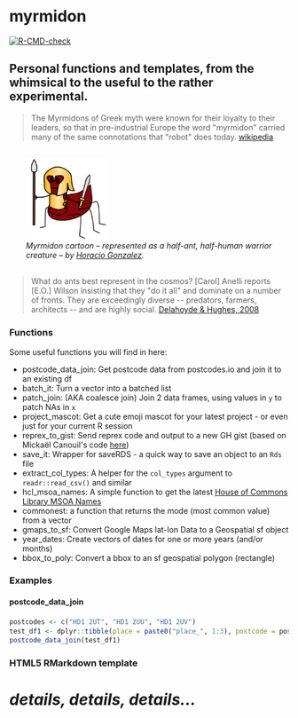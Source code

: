 # myrmidon

<!-- badges: start -->
[![R-CMD-check](https://github.com/francisbarton/myrmidon/workflows/R-CMD-check/badge.svg)](https://github.com/francisbarton/myrmidon/actions)
<!-- badges: end -->

## Personal functions and templates, from the whimsical to the useful to the rather experimental.

> The Myrmidons of Greek myth were known for their loyalty to their leaders, so that in pre-industrial Europe the word "myrmidon" carried many of the same connotations that "robot" does today. [wikipedia](https://en.m.wikipedia.org/wiki/Myrmidons#Modern_Myrmidons)

<figure style="margin: 30px;">
  <img src="inst/img/bad_myrmidon.png" width="33%" alt="Myrmidon cartoon by Horacio Gonzalez. A "centaur" ant is drawn, with an ant's body and legs, and a human torso, wearing a breastplate and helmet in an Ancient Greek style, and carrying a spear in its right hand and a sword in its left. (It also has its six ant legs)." />
  <figcaption><em>Myrmidon cartoon – represented as a half-ant, half-human warrior creature – by <a href="https://lostinbrittany.org/blog/2006/09/28/monstres-pour-la-grece-fantastique/">Horacio Gonzalez</a>.</em></figcaption>
 </figure>

> What do ants best represent in the cosmos? [Carol] Anelli reports [E.O.] Wilson insisting that they "do it all" and dominate on a number of fronts. They are exceedingly diverse -- predators, farmers, architects -- and are highly social. [Delahoyde & Hughes, 2008](https://web.archive.org/web/20080224072456/http://www.wsu.edu/~delahoyd/myrmidons.html)

### Functions

Some useful functions you will find in here:

* postcode_data_join: Get postcode data from postcodes.io and join it to an existing df
* batch_it: Turn a vector into a batched list
* patch_join: (AKA coalesce join) Join 2 data frames, using values in `y` to patch NAs in `x`
* project_mascot: Get a cute emoji mascot for your latest project - or even just for your current R session
* reprex_to_gist: Send reprex code and output to a new GH gist (based on Mickaël Canouil's code [here][mc-gist])
* save_it: Wrapper for saveRDS - a quick way to save an object to an `Rds` file
* extract_col_types: A helper for the `col_types` argument to `readr::read_csv()` and similar
* hcl_msoa_names: A simple function to get the latest [House of Commons Library MSOA Names][hcl-msoa]
* commonest: a function that returns the mode (most common value) from a vector
* gmaps_to_sf: Convert Google Maps lat-lon Data to a Geospatial sf object
* year_dates: Create vectors of dates for one or more years (and/or months)
* bbox_to_poly: Convert a bbox to an sf geospatial polygon (rectangle)

[mc-gist]: https://github.com/tidyverse/reprex/issues/190#issuecomment-817313938
[hcl-msoa]: https://houseofcommonslibrary.github.io/msoanames/

### Examples

#### postcode_data_join

```r
postcodes <- c("HD1 2UT", "HD1 2UU", "HD1 2UV")
test_df1 <- dplyr::tibble(place = paste0("place_", 1:3), postcode = postcodes)
postcode_data_join(test_df1)
```


### HTML5 RMarkdown template

*details, details, details...*
=======


```
